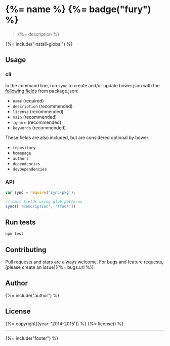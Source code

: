 # {%= name %} {%= badge("fury") %}

> {%= description %}

{%= include("install-global") %}

## Usage

### cli

In the command line, run `sync` to create and/or update bower.json with the [following fields](https://github.com/bower/bower.json-spec) from package.json:

  - `name`         (required)
  - `description`  (recommended)
  - `license`      (recommended)
  - `main`         (recommended)
  - `ignore`       (recommended)
  - `keywords`     (recommended)

These fields are also included, but are considered optional by bower:

  - `repository`
  - `homepage`
  - `authors`
  - `dependencies`
  - `devDependencies`

### API

```js
var sync = require('sync-pkg');

// omit fields using glob patterns
sync(['!description', '!foo*'])
```

## Run tests

```bash
npm test
```

## Contributing
Pull requests and stars are always welcome. For bugs and feature requests, [please create an issue]({%= bugs.url %})


## Author
{%= include("author") %}

## License
{%= copyright({year: '2014-2015'}) %}
{%= license() %}

***

{%= include("footer") %}
